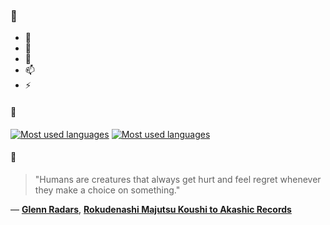### 👋

- 🔭
- 🌱
- 💬
- 📫
- ⚡

#### 🧏

[![Most used languages](https://github-readme-stats-aynah.vercel.app/api/top-langs/?username=aynh&theme=solarized-dark&langs_count=6&layout=compact&hide_title=true)](https://github.com/anuraghazra/github-readme-stats#gh-dark-mode-only)
[![Most used languages](https://github-readme-stats-aynah.vercel.app/api/top-langs/?username=aynh&theme=solarized-light&langs_count=6&layout=compact&hide_title=true)](https://github.com/anuraghazra/github-readme-stats#gh-light-mode-only)

#### 💬

> "Humans are creatures that always get hurt and feel regret whenever they make a choice on something."

&mdash; [**Glenn Radars**](https://myanimelist.net/character.php?q=Glenn%20Radars&cat=character), [**Rokudenashi Majutsu Koushi to Akashic Records**](https://myanimelist.net/search/all?q=Rokudenashi%20Majutsu%20Koushi%20to%20Akashic%20Records&cat=all)

